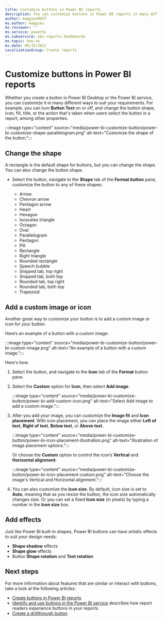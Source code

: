 ```yaml
---
title: Customize buttons in Power BI reports 
description: You can customize buttons in Power BI reports in many different ways to suit your requirements.
author: maggiesMSFT
ms.author: maggies
ms.reviewer: ''
ms.service: powerbi
ms.subservice: pbi-reports-dashboards
ms.topic: how-to
ms.date: 09/15/2021
LocalizationGroup: Create reports
---
```

# Customize buttons in Power BI reports

Whether you create a button in Power BI Desktop or the Power BI service, you can customize it in many different ways to suit your requirements. For example, you can turn **Button Text** on or off, and change the button shape, icon, fill, title, or the action that's taken when users select the button in a report, among other properties.

:::image type="content" source="media/power-bi-customize-button/power-bi-customize-shape-parallelogram.png" alt-text="Customize the shape of the button.":::

## Change the shape

A rectangle is the default shape for buttons, but you can change the shape. You can also change the button shape.

- Select the button, navigate to the **Shape** tab of the **Format button** pane, customize the button to any of these shapes:

    - Arrow 
    - Chevron arrow
    - Pentagon arrow
    - Heart
    - Hexagon
    - Isosceles triangle
    - Octagon
    - Oval
    - Parallelogram
    - Pentagon
    - Pill
    - Rectangle
    - Right triangle
    - Rounded rectangle
    - Speech bubble
    - Snipped tab, top right
    - Snipped tab, both top
    - Rounded tab, top right 
    - Rounded tab, both top 
    - Trapezoid

 
## Add a custom image or icon

Another great way to customize your button is to add a custom image or icon for your button.

Here’s an example of a button with a custom image: 

:::image type="content" source="media/power-bi-customize-button/power-bi-custom-image.png" alt-text="An example of a button with a custom image.":::
  
Here's how.

1. Select the button, and navigate to the **Icon** tab of the **Format** button pane.
1. Select the **Custom** option for **Icon**, then select **Add image**.
 
    :::image type="content" source="media/power-bi-customize-button/power-bi-add-custom-icon.png" alt-text="Select Add image to add a custom image.":::

1. After you add your image, you can customize the **Image fit** and **Icon placement**. With icon placement, you can place the image either **Left of text**, **Right of text**, **Below text**, or **Above text**.
 
    :::image type="content" source="media/power-bi-customize-button/power-bi-icon-placement-illustration.png" alt-text="Illustration of image placement options.":::
 
    Or choose the **Custom** option to control the icon’s **Vertical** and **Horizontal alignment**:

    :::image type="content" source="media/power-bi-customize-button/power-bi-icon-placement-custom.png" alt-text="Choose the image's Vertical and Horizontal alignment.":::

1. You can also customize the **Icon size**. By default, icon size is set to **Auto**, meaning that as you resize the button, the icon size automatically changes size. Or you can set a fixed **Icon size** (in pixels) by typing a number in the **Icon size** box.

## Add effects

Just like Power BI built-in shapes, Power BI buttons can have artistic effects to suit your design needs:

- **Shape shadow** effects
- **Shape glow** effects
- Button **Shape rotation** and **Text rotation**

## Next steps
For more information about features that are similar or interact with buttons, take a look at the following articles:

* [Create buttons in Power BI reports](desktop-buttons.md)
* [Identify and use buttons in the Power BI service](../consumer/end-user-buttons.md) describes how report readers experience buttons in your reports.
* [Create a drillthrough button](desktop-drill-through-buttons.md)

